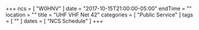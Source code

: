 +++
ncs = [ "W0HNV" ]
date = "2017-10-15T21:00:00-05:00"
endTime = ""
location = ""
title = "UHF VHF Net 42"
categories = [ "Public Service" ]
tags = [ "" ]
dates = [ "NCS Schedule" ]
+++
